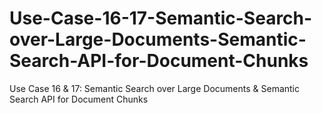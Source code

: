 # Use-Case-16-17-Semantic-Search-over-Large-Documents-Semantic-Search-API-for-Document-Chunks
Use Case 16 &amp; 17: Semantic Search over Large Documents &amp; Semantic Search API for Document Chunks
